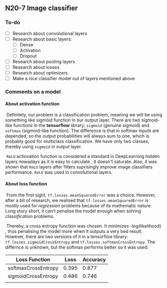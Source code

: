 ## N20-7 Image classifier

### To-do

- [ ] Research about convolutional layers 
- [ ] Research about basic layers:
  - [ ] Dense
  - [ ] Activation
  - [ ] Dropout
- [ ] Research about pooling layers
- [ ] Research about losses
- [ ] Research about optimizers
- [ ] Make a nice classifier model out of layers mentioned above

### Comments on a model

#### About activation function

​	Definitely, our problem is a classification problem, meaning we will be using something like sigmoid function in our output layer. There are two sigmoid-like functions in the **tensorflow** library: `sigmoid` (genuine sigmoid) and `softmax` (sigmoid-like function). The difference is that in softmax inputs are depended, so the output probabilities will always sum to one, which is probably good for multiclass classification. We have only two classes, thereby using `sigmoid` in output layer.

​	`ReLU` actiovation function is considered a standard in DeepLearning hidden layers nowadays as it is easy to calculate , it doesn't saturate. Also, it was shown that `ReLU` layers after filters suprisingly improve image classifiers performance. `ReLU` was used in convolutional layers.

#### About loss function

​	From the first sight, `tf.losses.meanSquaredError` was a choice. However, after a bit of research, we realised that `tf.losses.meanSquaredError` is mostly used for *regression* problems because of its mathematic nature. Long story short, it can't penalise the model enough when solving *classification* problems.

​	Thereby, a cross entropy function was chosen. It minimizes -log(likelihood)​, thus penalising the model more when it outputs a very bed result. However, there are two versions of it in a tensorflow library: `tf.losses.sigmoidCrossEntropy` and `tf.losses.softmaxCrossEntropy`. The differnce is unknown, but the softmax performs better so it was used.

| Loss Function       | Loss  | Accuracy |
| ------------------- | ----- | -------- |
| softmaxCrossEntropy | 0.395 | 0.877    |
| sigmoidCrossEntropy | 0.486 | 0.746    |
|                     |       |          |

